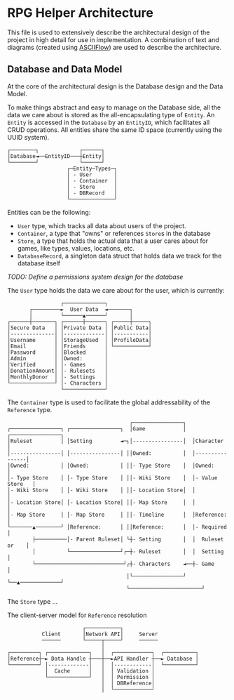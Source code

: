 # RPG Helper Architecture
This file is used to extensively describe the architectural design of the project in high detail for use in implementation. A combination of text and diagrams (created using [ASCIIFlow](https://asciiflow.com/)) are used to describe the architecture.

## Database and Data Model
At the core of the architectural design is the Database design and the Data Model.

To make things abstract and easy to manage on the Database side, all the data we care about is stored as the all-encapsulating type of `Entity`. An `Entity` is accessed in the `Database` by an `EntityID`, which facilitates all CRUD operations. All entities share the same ID space (currently using the UUID system).
```
┌────────┐             ┌──────┐    
│Database◄──EntityID───┼Entity│    
└────────┘             └──────┘    
                   ┌─Entity─Types─┐
                   │ - User       │
                   │ - Container  │
                   │ - Store      │
                   │ - DBRecord   │
                   └──────────────┘
```

Entities can be the following:
- `User` type, which tracks all data about users of the project.
- `Container`, a type that "owns" or references `Store`s in the database
- `Store`, a type that holds the actual data that a user cares about for games, like types, values, locations, etc.
- `DatabaseRecord`, a singleton data struct that holds data we track for the database itself

*TODO: Define a permissions system design for the database*

The `User` type holds the data we care about for the user, which is currently:

```
                 ┌─────────────┐              
       ┌─────────►  User Data  ◄───────┐      
       │         └──────▲──────┘       │      
┌──────┼───────┐ ┌──────┼──────┐ ┌─────┼─────┐
│Secure Data   │ │Private Data │ │Public Data│
│--------------│ │-------------│ │-----------│
│Username      │ │StorageUsed  │ │ProfileData│
│Email         │ │Friends      │ └───────────┘
│Password      │ │Blocked      │              
│Admin         │ │Owned:       │              
│Verified      │ │- Games      │              
│DonationAmount│ │- Rulesets   │              
│MonthlyDonor  │ │- Settings   │              
└──────────────┘ │- Characters │              
                 └─────────────┘              
```


The `Container` type is used to facilitate the global addressability of the `Reference` type.
```
                                       ┌────────────────┐                    
┌────────────────┐ ┌────────────────┐  │Game            │  ┌────────────────┐
│Ruleset         │ │Setting         ◄─┐│----------------│  │Character       │
│----------------│ │----------------│ ││Owned:          │  │----------------│
│Owned:          │ │Owned:          │ ││- Type Store    │  │Owned:          │
│- Type Store    │ │- Type Store    │ ││- Wiki Store    │  │- Value Store   │
│- Wiki Store    │ │- Wiki Store    │ ││- Location Store│  │                │
│- Location Store│ │- Location Store│ ││- Map Store     │  │                │
│- Map Store     │ │- Map Store     │ ││- Timeline      │  │Reference:      │
└───────▲────────┘ │Reference:      │ ││Reference:      │  │- Required      │
        ├──────────│- Parent Ruleset│ └┼- Setting       │  │  Ruleset or    │
        │          └────────────────┘┌─┼- Ruleset       │  │  Setting       │
        └────────────────────────────┘┌┼- Characters    ◄──┼- Game          │
                                      │└────────────────┘  └──▲─────────────┘
                                      └───────────────────────┘              
```

The `Store` type ...


The client-server model for `Reference` resolution
```
                        ┌───────────┐                        
           Client       │Network API│     Server             
           ──────       └─────┬─────┘     ──────             
                              │                              
┌─────────┐ ┌─────────────┐   │  ┌────────────┐  ┌──────────┐
│Reference┼─► Data Handle ┼───┼──►API Handler ┼──► Database │
└─────────┘ │-------------│   │  │------------│  └──────────┘
            │  Cache      │   │  │ Validation │              
            └─────────────┘   │  │ Permission │              
                              │  │ DBReference│              
                              │  └────────────┘              
```